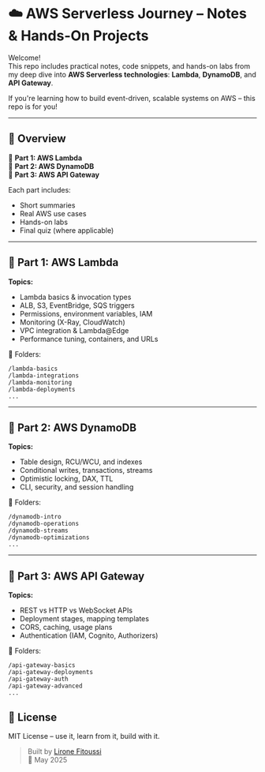 
# ☁️ AWS Serverless Journey – Notes & Hands-On Projects

Welcome!  
This repo includes practical notes, code snippets, and hands-on labs from my deep dive into **AWS Serverless technologies**: **Lambda**, **DynamoDB**, and **API Gateway**.

If you're learning how to build event-driven, scalable systems on AWS – this repo is for you!

---

## 📘 Overview

🧩 **Part 1: AWS Lambda**  
🧩 **Part 2: AWS DynamoDB**  
🧩 **Part 3: AWS API Gateway**

Each part includes:
- Short summaries  
- Real AWS use cases  
- Hands-on labs  
- Final quiz (where applicable)

---

## 🔹 Part 1: AWS Lambda  

**Topics:**
- Lambda basics & invocation types
- ALB, S3, EventBridge, SQS triggers
- Permissions, environment variables, IAM
- Monitoring (X-Ray, CloudWatch)
- VPC integration & Lambda@Edge
- Performance tuning, containers, and URLs

📁 Folders:
```
/lambda-basics
/lambda-integrations
/lambda-monitoring
/lambda-deployments
...
```

---

## 🔹 Part 2: AWS DynamoDB  

**Topics:**
- Table design, RCU/WCU, and indexes
- Conditional writes, transactions, streams
- Optimistic locking, DAX, TTL
- CLI, security, and session handling

📁 Folders:
```
/dynamodb-intro
/dynamodb-operations
/dynamodb-streams
/dynamodb-optimizations
...
```

---

## 🔹 Part 3: AWS API Gateway  

**Topics:**
- REST vs HTTP vs WebSocket APIs
- Deployment stages, mapping templates
- CORS, caching, usage plans
- Authentication (IAM, Cognito, Authorizers)

📁 Folders:
```
/api-gateway-basics
/api-gateway-deployments
/api-gateway-auth
/api-gateway-advanced
...
```

## 🧾 License

MIT License – use it, learn from it, build with it.

> Built by [Lirone Fitoussi](https://github.com/lironefitoussi)  
> 📅 May 2025